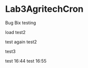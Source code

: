 # Lab3AgritechCron
Bug Bix
testing



load test2



test again
test2


test3


test 16:44
test 16:55
